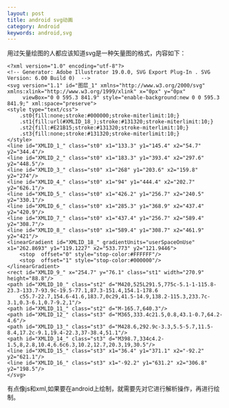 ```yaml
---
layout: post
title: android svg动画
category: Android
keywords: android,svg
---
```




用过矢量绘图的人都应该知道svg是一种矢量图的格式，内容如下：

	<?xml version="1.0" encoding="utf-8"?>
	<!-- Generator: Adobe Illustrator 19.0.0, SVG Export Plug-In . SVG Version: 6.00 Build 0)  -->
	<svg version="1.1" id="图层_1" xmlns="http://www.w3.org/2000/svg" xmlns:xlink="http://www.w3.org/1999/xlink" x="0px" y="0px"
		 viewBox="0 0 595.3 841.9" style="enable-background:new 0 0 595.3 841.9;" xml:space="preserve">
	<style type="text/css">
		.st0{fill:none;stroke:#000000;stroke-miterlimit:10;}
		.st1{fill:url(#XMLID_18_);stroke:#131320;stroke-miterlimit:10;}
		.st2{fill:#E21B15;stroke:#131320;stroke-miterlimit:10;}
		.st3{fill:none;stroke:#131320;stroke-miterlimit:10;}
	</style>
	<line id="XMLID_1_" class="st0" x1="133.3" y1="145.4" x2="54.7" y2="344.4"/>
	<line id="XMLID_2_" class="st0" x1="183.3" y1="393.4" x2="297.6" y2="448.5"/>
	<line id="XMLID_3_" class="st0" x1="268" y1="203.6" x2="159.8" y2="274"/>
	<line id="XMLID_4_" class="st0" x1="94" y1="444.4" x2="202.7" y2="626.1"/>
	<line id="XMLID_5_" class="st0" x1="426.2" y1="256.7" x2="240.5" y2="330.1"/>
	<line id="XMLID_6_" class="st0" x1="285.3" y1="368.9" x2="437.4" y2="420.9"/>
	<line id="XMLID_7_" class="st0" x1="437.4" y1="256.7" x2="589.4" y2="308.7"/>
	<line id="XMLID_8_" class="st0" x1="589.4" y1="308.7" x2="461.9" y2="421"/>
	<linearGradient id="XMLID_18_" gradientUnits="userSpaceOnUse" x1="262.8693" y1="119.1227" x2="533.773" y2="121.9446">
		<stop  offset="0" style="stop-color:#FFFFFF"/>
		<stop  offset="1" style="stop-color:#000000"/>
	</linearGradient>
	<rect id="XMLID_9_" x="254.7" y="76.1" class="st1" width="270.9" height="88.8"/>
	<path id="XMLID_10_" class="st2" d="M420,525L291.5,775c-5.1-1-115.8-23.3-133.7-93.9c-19.5-77.1,87.3-151.4,154.1-178.6
		c55.7-22.7,154.6-41.6,183.7,0c29,41.5-14.9,138.2-115.3,233.7c-3.1,0.3-6.1,0.7-9.2,1"/>
	<path id="XMLID_11_" class="st2" d="M-165.7,640.3"/>
	<path id="XMLID_12_" class="st3" d="M365,333.4c21.5,0.8,43.1-0.7,64.2-4.6"/>
	<path id="XMLID_13_" class="st3" d="M428.6,292.9c-3.3,5.5-5.7,11.5-8.4,17.2c-9.1,19.4-22.3,37-38.4,51.1"/>
	<path id="XMLID_14_" class="st3" d="M398.7,334c4.2-1.5,8,2.8,10.4,6.6c6.3,10.2,12.7,20.3,19,30.5"/>
	<line id="XMLID_15_" class="st3" x1="36.4" y1="371.1" x2="-92.2" y2="621.1"/>
	<line id="XMLID_16_" class="st3" x1="-92.2" y1="631.2" x2="306.8" y2="198.5"/>
	</svg>


有点像js和xml,如果要在android上绘制，就需要先对它进行解析操作，再进行绘制。